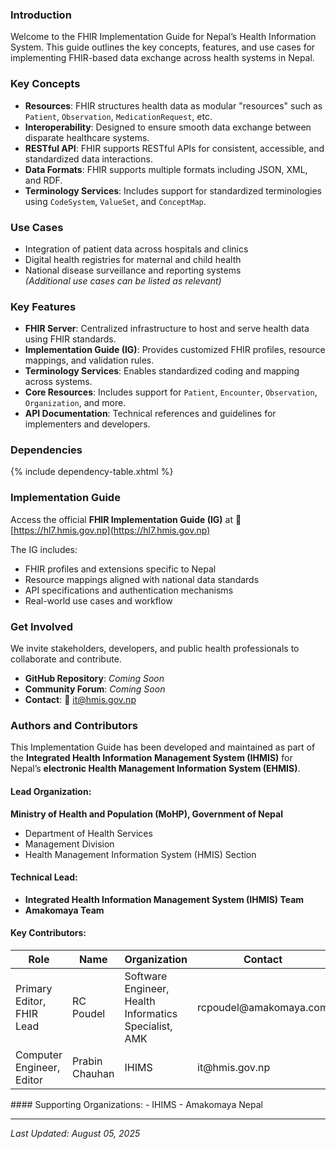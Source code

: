 ### Introduction

Welcome to the FHIR Implementation Guide for Nepal’s Health Information System. This guide outlines the key concepts, features, and use cases for implementing FHIR-based data exchange across health systems in Nepal.

### Key Concepts

- **Resources**: FHIR structures health data as modular "resources" such as `Patient`, `Observation`, `MedicationRequest`, etc.
- **Interoperability**: Designed to ensure smooth data exchange between disparate healthcare systems.
- **RESTful API**: FHIR supports RESTful APIs for consistent, accessible, and standardized data interactions.
- **Data Formats**: FHIR supports multiple formats including JSON, XML, and RDF.
- **Terminology Services**: Includes support for standardized terminologies using `CodeSystem`, `ValueSet`, and `ConceptMap`.

### Use Cases

- Integration of patient data across hospitals and clinics  
- Digital health registries for maternal and child health  
- National disease surveillance and reporting systems  
*_(Additional use cases can be listed as relevant)_*

### Key Features

- **FHIR Server**: Centralized infrastructure to host and serve health data using FHIR standards.
- **Implementation Guide (IG)**: Provides customized FHIR profiles, resource mappings, and validation rules.
- **Terminology Services**: Enables standardized coding and mapping across systems.
- **Core Resources**: Includes support for `Patient`, `Encounter`, `Observation`, `Organization`, and more.
- **API Documentation**: Technical references and guidelines for implementers and developers.

### Dependencies
{% include dependency-table.xhtml %}

### Implementation Guide

Access the official **FHIR Implementation Guide (IG)** at  🔗 [https://hl7.hmis.gov.np](https://hl7.hmis.gov.np)

The IG includes:

- FHIR profiles and extensions specific to Nepal
- Resource mappings aligned with national data standards
- API specifications and authentication mechanisms
- Real-world use cases and workflow

### Get Involved

We invite stakeholders, developers, and public health professionals to collaborate and contribute.

- **GitHub Repository**: *Coming Soon*  
- **Community Forum**: *Coming Soon*  
- **Contact**: 📧 it@hmis.gov.np


### Authors and Contributors
This Implementation Guide has been developed and maintained as part of the **Integrated Health Information Management System (IHMIS)** for Nepal’s **electronic Health Management Information System (EHMIS)**.


#### Lead Organization:
**Ministry of Health and Population (MoHP), Government of Nepal**  
- Department of Health Services
- Management Division  
- Health Management Information System (HMIS) Section

#### Technical Lead:
- **Integrated Health Information Management System (IHMIS) Team**
- **Amakomaya Team**


#### Key Contributors:
<table>
  <thead>
    <tr>
      <th>Role</th>
      <th>Name</th>
      <th>Organization</th>
      <th>Contact</th>
    </tr>
  </thead>
  <tbody>
    <tr>
      <td>Primary Editor, FHIR Lead</td>
      <td>RC Poudel</td>
      <td>Software Engineer, Health Informatics Specialist, AMK</td>
      <td>rcpoudel@amakomaya.com</td>
    </tr>
    <tr>
      <td>Computer Engineer, Editor</td>
      <td>Prabin Chauhan</td>
      <td>IHIMS</td>
      <td>it@hmis.gov.np</td>
    </tr>
  </tbody>
</table>
#### Supporting Organizations:
- IHIMS  
- Amakomaya Nepal

---

_Last Updated: August 05, 2025_